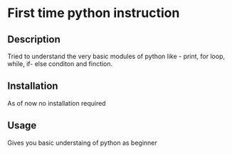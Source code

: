 # First time python instruction

## Description
   Tried to understand the very basic modules of python like - print, for loop, while, if- else conditon and finction.

## Installation
   As of now no installation required 

## Usage
   Gives you basic understaing of python as beginner

[fxdfd  Features Contributing License ]: # 